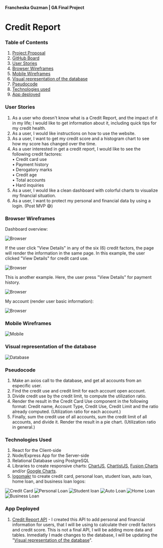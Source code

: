 **Francheska Guzman | GA Final Project**

# Credit Report

### Table of Contents

1. [Project Proposal](./proposal.md)
2. [GitHub Board](https://github.com/francheska-guzman/credit-report/projects#boards?repos=93885730)
3. [User Stories](#userstories)
4. [Browser Wireframes](#browser)
5. [Mobile Wireframes](#mobile)
6. [Visual representation of the database](#database)
7. [Pseudocode](#pseudocode)
8. [Technologies used](#technologies)
9. [App deployed](#deploy)

<a name="userstories">

### User Stories

1. As a user who doesn't know what is a Credit Report, and the impact of it in my life; I would like to get information about it, including quick tips for my credit health.
2. As a user, I would like instructions on how to use the website.
3. As a user, I want to get my credit score and a histogram chart to see how my score has changed over the time.
4. As a user interested in get a credit report, I would like to see the following credit factores:<br />
	• Credit card use<br />
	• Payment history<br />
	• Derogatory marks<br />
	• Credit age<br />
	• Total accounts<br />
	• Hard inquiries
5. As a user, I would like a clean dashboard with colorful charts to visualize my financial situation.
6. As a user, I want to protect my personal and financial data by using a login. (Post MVP 😅)

</a>

<a name="browser">

### Browser Wireframes

Dashboard overview:

![Browser](./images/browser1.png)

If the user click "View Details" in any of the six (6) credit factors, the page will render the information in the same page. In this example, the user clicked "View Details" for credit card use.

![Browser](./images/browser2.png)

This is another example. Here, the user press "View Details" for payment history.

![Browser](./images/browser3.png)

My account (render user basic information):

![Browser](./images/browser4.png)

</a>

<a name="mobile">

### Mobile Wireframes

![Mobile](./images/mobile1.png)

</a>

<a name="database">

### Visual representation of the database

![Database](./images/database.png)

</a>

<a name="pseudocode">

### Pseudocode

1. Make an axios call to the database, and get all accounts from an especific user.
2. Find the credit use and credit limit for each account open account.
3. Divide credit use by the credit limit, to compute the utilization ratio.
4. Render the result in the Credit Card Use component in the following format: Credit name, Account Type, Credit Use, Credit Limit and the ratio already computed. (Utilization ratio for each account.)
5. Finally, sum the credit use of all accounts, sum the credit limit of all accounts, and divide it. Render the result in a pie chart. (Utilization ratio in general.)

</a>

<a name="technologies">

### Technologies Used

1. React for the Client-side
2. Node/Express App for the Server-side
3. Relational Database using PostgreSQL
4. Libraries to create responsive charts: [ChartJS](http://www.chartjs.org/), [ChartistJS](http://gionkunz.github.io/chartist-js/), [Fusion Charts](http://www.fusioncharts.com/) and/or [Google Charts](https://developers.google.com/chart/).
5. [logomakr](https://logomakr.com/) to create credit card, personal loan, student loan, auto loan, home loan, and business loan logos: 

![Credit Card](./images/creditcard.png)  ![Personal Loan](./images/personalloan.png)  ![Student loan](./images/studentloan.png)  ![Auto Loan](./images/autoloan.png)  ![Home Loan](./images/homeloan.png)  ![Business Loan](./images/businessloan.png)

</a>

<a name="deploy">

### App Deployed

1. [Credit Report API](https://creditreportapi.herokuapp.com/) - I created this API to add personal and financial information for users, that I will be using to calculate their credit factors and credit score. This is not a final API, I will be adding more data and tables. Inmediatly I made changes to the database, I will be updating the "[Visual representation of the database](#database)".

</a>

